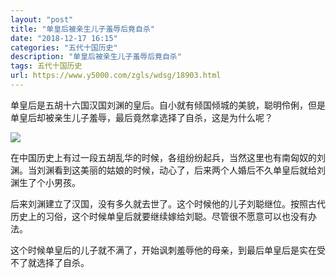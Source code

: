 ```yaml
---
layout: "post"
title: "单皇后被亲生儿子羞辱后竟自杀"
date: "2018-12-17 16:15"
categories: "五代十国历史"
description: "单皇后被亲生儿子羞辱后竟自杀"
tags: 五代十国历史
url: https://www.y5000.com/zgls/wdsg/18903.html
---
```






单皇后是五胡十六国汉国刘渊的皇后。自小就有倾国倾城的美貌，聪明伶俐，但是单皇后却被亲生儿子羞辱，最后竟然拿选择了自杀，这是为什么呢？

![](https://img.y5000.com/uploads/allimg/170410/1030223133-0.jpg)

在中国历史上有过一段五胡乱华的时候，各组纷纷起兵，当然这里也有南匈奴的刘渊。当刘渊看到这美丽的姑娘的时候，动心了，后来两个人婚后不久单皇后就给刘渊生了个小男孩。

后来刘渊建立了汉国，没有多久就去世了。这个时候他的儿子刘聪继位。按照古代历史上的习俗，这个时候单皇后就要继续嫁给刘聪。尽管很不愿意可以也没有办法。

这个时候单皇后的儿子就不满了，开始讽刺羞辱他的母亲，到最后单皇后是实在受不了就选择了自杀。
